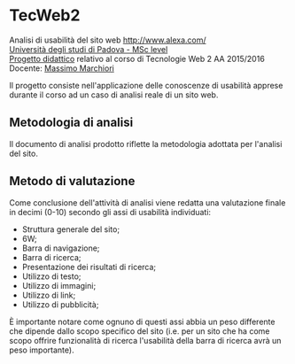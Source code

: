 # TecWeb2
Analisi di usabilità del sito web http://www.alexa.com/   
[Università degli studi di Padova - MSc level](http://informatica.math.unipd.it/laureamagistrale/indexen.html)   
[Progetto didattico](http://corsi.math.unipd.it/tecweb2/node/6) relativo al corso di Tecnologie Web 2 AA 2015/2016  
Docente: [Massimo Marchiori](http://www.math.unipd.it/~massimo/)  

Il progetto consiste nell'applicazione delle conoscenze di usabilità
apprese durante il corso ad un caso di analisi reale di un sito web.

## Metodologia di analisi
Il documento di analisi prodotto riflette
la metodologia adottata per l'analisi del sito.

## Metodo di valutazione
Come conclusione dell'attività di analisi viene redatta una valutazione
finale in decimi (0-10) secondo gli assi di usabilità individuati:

* Struttura generale del sito;  
* 6W;  
* Barra di navigazione;  
* Barra di ricerca;  
* Presentazione dei risultati di ricerca;  
* Utilizzo di testo;  
* Utilizzo di immagini;  
* Utilizzo di link;  
* Utilizzo di pubblicità;  

È importante notare come ognuno di questi assi abbia un peso
differente che dipende dallo scopo specifico del sito
(i.e. per un sito che ha come scopo offrire funzionalità di ricerca
  l'usabilità della barra di ricerca avrà un peso importante).  
